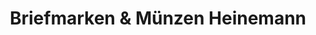 ---
title: "Briefmarken & Münzen Heinemann"
url: /berlin/briefmarken-und-muenzen-heinemann/
shop: Sammler
---